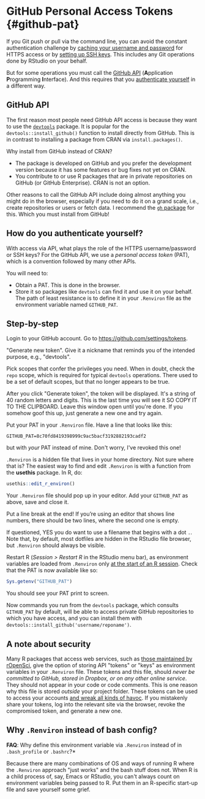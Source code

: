 # GitHub Personal Access Tokens {#github-pat}

If you Git push or pull via the command line, you can avoid the constant authentication challenge by [caching your username and password](#credential-caching) for HTTPS access or by [setting up SSH keys](#ssh-keys). This includes any Git operations done by RStudio on your behalf.

But for some operations you must call the [GitHub API](https://developer.github.com/v3/) (**A**pplication **P**rogramming **I**nterface). And this requires that you [authenticate yourself](https://developer.github.com/v3/#authentication) in a different way.

## GitHub API

The first reason most people need GitHub API access is because they want to use the [`devtools`](https://cran.r-project.org/web/packages/devtools/index.html) package. It is popular for the `devtools::install_github()` function to install directly from GitHub. This is in contrast to installing a package from CRAN via `install.packages()`.

Why install from GitHub instead of CRAN?

  * The package is developed on GitHub and you prefer the development version because it has some features or bug fixes not yet on CRAN.
  * You contribute to or use R packages that are in private repositories on GitHub (or GitHub Enterprise). CRAN is not an option.
  
Other reasons to call the GitHub API include doing almost anything you might do in the browser, especially if you need to do it on a grand scale, i.e., create repositories or users or fetch data. I recommend the [`gh` package](https://github.com/gaborcsardi/gh) for this. Which you must install from GitHub!

## How do you authenticate yourself?

With access via API, what plays the role of the HTTPS username/password or SSH keys? For the GitHub API, we use a *personal access token* (PAT), which is a convention followed by many other APIs.

You will need to:

  * Obtain a PAT. This is done in the browser.
  * Store it so packages like `devtools` can find it and use it on your behalf. The path of least resistance is to define it in your `.Renviron` file as the environment variable named `GITHUB_PAT`.

## Step-by-step

Login to your GitHub account. Go to <https://github.com/settings/tokens>.

"Generate new token". Give it a nickname that reminds you of the intended purpose, e.g., "devtools".

Pick scopes that confer the privileges you need. When in doubt, check the `repo` scope, which is required for typical `devtools` operations. There used to be a set of default scopes, but that no longer appears to be true.

After you click "Generate token", the token will be displayed. It's a string of 40 random letters and digits. This is the last time you will see it SO COPY IT TO THE CLIPBOARD. Leave this window open until you're done. If you somehow goof this up, just generate a new one and try again.

Put your PAT in your `.Renviron` file. Have a line that looks like this:

```
GITHUB_PAT=8c70fd8419398999c9ac5bacf3192882193cadf2
```

but with *your* PAT instead of mine. Don't worry, I've revoked this one! 

`.Renviron` is a hidden file that lives in your home directory. Not sure where that is? The easiest way to find and edit `.Renviron` is with a function from the **usethis** package. In R, do:


```r
usethis::edit_r_environ()
```

Your `.Renviron` file should pop up in your editor.  Add your `GITHUB_PAT` as above, save and close it. 

Put a line break at the end!  If you’re using an editor that shows line numbers, there should be two lines, where the second one is empty.

If questioned, YES you do want to use a filename that begins with a dot `.`. Note that, by default, most dotfiles are hidden in the RStudio file browser, but `.Renviron` should always be visible.

Restart R (*Session > Restart R* in the RStudio menu bar), as environment variables are loaded from `.Renviron` only [at the start of an R session](http://stat.ethz.ch/R-manual/R-patched/library/base/html/Startup.html). Check that the PAT is now available like so:


```r
Sys.getenv("GITHUB_PAT")
```

You should see your PAT print to screen. 

Now commands you run from the `devtools` package, which consults `GITHUB_PAT` by default, will be able to access private GitHub repositories to which you have access, and you can install them with `devtools::install_github('username/reponame')`.

## A note about security

Many R packages that access web services, such as [those maintained by
rOpenSci](http://ropensci.org/packages/), give the option of storing API "tokens" or "keys" as environment variables in your `.Renviron` file. These tokens and this file, should *never be committed to GitHub, stored in Dropbox, or on any other online service*. They should not appear in your code or code comments. This is one reason why this file is stored *outside* your project folder. These tokens can be used to access your accounts [and wreak all kinds of havoc](https://securosis.com/blog/my-500-cloud-security-screwup). If you mistakenly share your tokens, log into the relevant site via the browser, revoke the compromised token, and generate a new one.

## Why `.Renviron` instead of bash config?

**FAQ**: Why define this environment variable via `.Renviron` instead of in `.bash_profile` or `.bashrc`?*

Because there are many combinations of OS and ways of running R where the `.Renviron` approach "just works" and the bash stuff does not. When R is a child process of, say, Emacs or RStudio, you can't always count on environment variables being passed to R. Put them in an R-specific start-up file and save yourself some grief.
